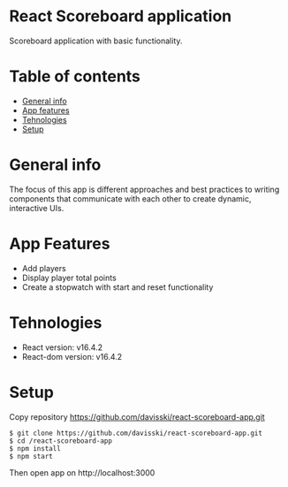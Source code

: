# React Scoreboard application
Scoreboard application with basic functionality.
# Table of contents
* [General info](#general-info)
* [App features](#app-features)
* [Tehnologies](#tehnologies)
* [Setup](#setup)

# General info
The focus of this app is different approaches and best practices to writing components that communicate with each other to create dynamic, interactive UIs.

# App Features
* Add players
* Display player total points
* Create a stopwatch with start and reset functionality

# Tehnologies
* React version: v16.4.2
* React-dom version: v16.4.2

# Setup
Copy repository https://github.com/davisski/react-scoreboard-app.git

```
$ git clone https://github.com/davisski/react-scoreboard-app.git
$ cd /react-scoreboard-app
$ npm install
$ npm start

```
Then open app on http://localhost:3000